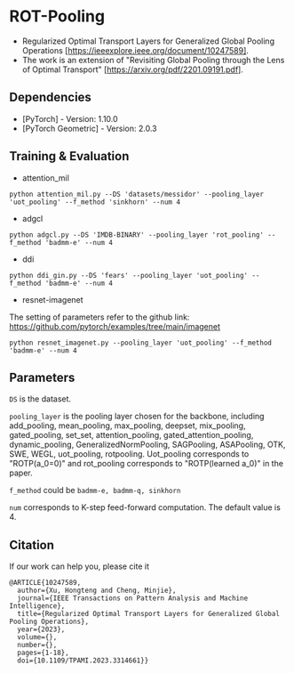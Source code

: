 # ROT-Pooling
* Regularized Optimal Transport Layers for Generalized Global Pooling Operations [https://ieeexplore.ieee.org/document/10247589]. 
* The work is an extension of "Revisiting Global Pooling through the Lens of Optimal Transport" [https://arxiv.org/pdf/2201.09191.pdf].

## Dependencies

* [PyTorch] - Version: 1.10.0
* [PyTorch Geometric] - Version: 2.0.3

## Training & Evaluation


* attention_mil

```
python attention_mil.py --DS 'datasets/messidor' --pooling_layer 'uot_pooling' --f_method 'sinkhorn' --num 4 
```


* adgcl

```
python adgcl.py --DS 'IMDB-BINARY' --pooling_layer 'rot_pooling' --f_method 'badmm-e' --num 4
```

* ddi

```
python ddi_gin.py --DS 'fears' --pooling_layer 'uot_pooling' --f_method 'badmm-e' --num 4
```

* resnet-imagenet


The setting of parameters refer to the github link: https://github.com/pytorch/examples/tree/main/imagenet

```
python resnet_imagenet.py --pooling_layer 'uot_pooling' --f_method 'badmm-e' --num 4
```

## Parameters


```DS``` is the dataset.

```pooling_layer``` is the pooling layer chosen for the backbone, including add_pooling, mean_pooling, max_pooling, deepset, 
mix_pooling, gated_pooling, set_set, attention_pooling, gated_attention_pooling, dynamic_pooling, GeneralizedNormPooling,
SAGPooling, ASAPooling, OTK, SWE, WEGL, uot_pooling, rotpooling. Uot_pooling corresponds to "ROTP(a_0=0)" and rot_pooling corresponds to 
"ROTP(learned a_0)" in the paper.

```f_method``` could be ```badmm-e, badmm-q, sinkhorn``` 

```num``` corresponds to K-step feed-forward computation. The default value is 4.

## Citation

If our work can help you, please cite it
```
@ARTICLE{10247589,
  author={Xu, Hongteng and Cheng, Minjie},
  journal={IEEE Transactions on Pattern Analysis and Machine Intelligence}, 
  title={Regularized Optimal Transport Layers for Generalized Global Pooling Operations}, 
  year={2023},
  volume={},
  number={},
  pages={1-18},
  doi={10.1109/TPAMI.2023.3314661}}
```

